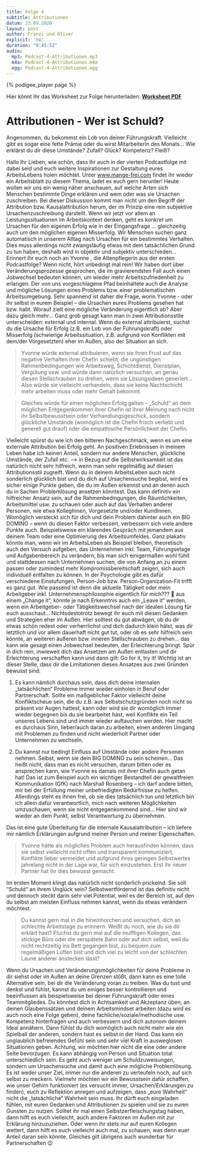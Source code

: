 ```yaml
---
title: Folge 4
subtitle: Attributionen
datum: 23.09.2020
layout: post
author: Franzi und Oliver
explicit: 'no'
duration: "0:45:52"
audio:
  mp3: Podcast-4-Attributionen.mp3
  m4a: Podcast-4-Attributionen.m4a
  ogg: Podcast-4-Attributionen.ogg
---
```


{% podigee_player page %}

Hier könnt ihr das Worksheet zur Folge herunterladen: [**Worksheet PDF**](/download/worksheet_attributionen_internal_external.pdf)


# Attributionen - Wer ist Schuld? 

Angenommen, du bekommst ein Lob von deiner Führungskraft. Vielleicht gibt es sogar eine fette Prämie oder du wirst MitarbeiterIn des Monats…
Wie erklärst du dir diese Umstände? Zufall? Glück? Kompetenz? Fleiß? 


Hallo Ihr Lieben,
wie schön, dass ihr auch in der vierten Podcastfolge mit dabei seid und euch weitere Inspirationen zur Gestaltung eures ArbeitsLebens holen möchtet. Unter www.mange-frei.com findet ihr wieder ein Arbeitsblatt zu diesem Thema, ladet es euch gern herunter! 
Heute wollen wir uns ein wenig näher anschauen, auf welche Arten sich Menschen bestimmte Dinge erklären und wem oder was sie Ursachen zuschreiben.
Bei dieser Diskussion kommt man nicht um den Begriff der Attribution bzw. Kausalattribution herum, der im Prinzip eine rein subjektive Ursachenzuschreibung darstellt. Wenn wir jetzt vor allem an Leistungssituationen im Arbeitskontext denken, geht es konkret um Ursachen für den eigenen Erfolg wie in der Eingangsfrage … gleichzeitig auch um den möglichen eigenen Misserfolg. 
Wir Menschen suchen ganz automatisch in unserem Alltag nach Ursachen für ein bestimmtes Verhalten. Dies muss allerdings nicht zwangsläufig etwas mit dem tatsächlichen Grund zu tun haben, deshalb wird in objektiv und subjektiv unterschieden…
Erinnert ihr euch noch an Yvonne , die Altenpflegerin aus der ersten Podcastfolge? Wenn nicht, hört unbedingt mal rein! Wir haben dort über Veränderungsprozesse gesprochen, die im gravierendsten Fall auch einen Jobwechsel bedeuten können, um wieder mehr Arbeitszufriedenheit zu erlangen. Der von uns vorgeschlagene Pfad beinhaltete auch die Analyse und mögliche Lösungen eines Problems bzw. einer problematischen Arbeitsumgebung.
Sehr spannend ist daher die Frage, worin Yvonne - oder ihr selbst in eurem Beispiel – die Ursachen eures Problems gesehen hat bzw. habt. Worauf zielt eine mögliche Veränderung eigentlich ab? Aber dazu gleich mehr…
Ganz grob gesagt kann man in zwei Attributionsstile unterscheiden: external und internal.
Wenn du external attribuierst, suchst du die Ursache für Erfolg (z.B. ein Lob von der Führungskraft) oder Misserfolg (schwierige Arbeitssituation, z.B. aufgrund von Konflikten mit dem/der Vorgesetzten) eher im Außen, also der Situation an sich. 

> Yvonne würde external attribuieren, wenn sie ihren Frust auf das negative Verhalten ihrer Chefin schiebt, die ungünstigen Rahmenbedingungen wie Arbeitsweg, Schichtdienst, Dienstplan, Vergütung usw. und würde dann natürlich versuchen, an genau diesen Stellschrauben zu drehen, wenn sie Lösungsideen generiert… Also würde sie vielleicht verhandeln, dass sie keine Nachtschicht mehr arbeiten muss oder mehr Gehalt bekommt. 

> Gleiches würde für einen möglichen Erfolg gelten – „Schuld“ an dem möglichen Entgegenkommen ihrer Chefin ist ihrer Meinung nach nicht ihr Selbstbewusstsein oder Verhandlungsgeschick, sondern glückliche Umstände (womöglich ist die Chefin frisch verliebt und generell gut drauf) oder die empathische Persönlichkeit der Chefin.



Vielleicht spürst du wie ich den bitteren Nachgeschmack, wenn es um eine externale Attribution bei Erfolg geht. An positiven Erlebnissen in meinem Leben habe ich keinen Anteil, sondern nur andere Menschen, glückliche Umstände, der Zufall etc. -->
 in Bezug auf die Selbstwirksamkeit ist das natürlich nicht sehr hilfreich, wenn man sehr regelmäßig auf diesen Attributionsstil zugreift.
Wenn du in deinem ArbeitsLeben auch nicht sonderlich glücklich bist und du dich auf Ursachensuche begibst, wird es sicher einige Punkte geben, die du im Außen erkennst und an denen auch du in Sachen Problemlösung ansetzen könntest. Das kann definitiv ein hilfreicher Ansatz sein, auf die Rahmenbedingungen, die Räumlichkeiten, Arbeitsmittel usw. zu schauen oder auch auf das Verhalten anderer Personen, wie etwa KollegInnen, Vorgesetzte und/oder KundInnen. Womöglich versteckt sich für dich und dein Problem dahinter auch ein BIG DOMINO – wenn du diesen Faktor verbessert, verbessern sich viele andere Punkte auch. Beispielsweise ein klärendes Gespräch mit jemandem aus deinem Team oder eine Optimierung des Arbeitsumfeldes. 
Ganz plakativ könnte man, wenn wir im ArbeitsLeben als Beispiel bleiben, theoretisch auch den Versuch aufgeben, das Unternehmen inkl. Team, Führungsetage und Aufgabenbereich zu verändern, bis man sich einigermaßen wohl fühlt und stattdessen nach Unternehmen suchen, die von Anfang an zu einem passen oder zumindest mehr Kompromissbereitschaft zeigen, sich auch individuell entfalten zu können. In der Psychologie gibt es dafür verschiedene Einstufungen, Person-Job bzw. Person-Organization-Fit trifft es ganz gut. Wie passend ist denn die aktuelle Tätigkeit oder mein Arbeitgeber inkl. Unternehmensphilosophie eigentlich für mich???  aus einem „Change it“, könnte je nach Erkenntnis auch ein „Leave it“ werden, wenn ein Arbeitgeber- oder Tätigkeitswechsel nach der idealen Lösung für euch ausschaut… Nichtsdestotrotz bewegt ihr euch mit diesen Gedanken und Strategien eher im Außen. Hier solltest du gut abwägen, ob du dir etwas schön redest oder verherrlichst und dich dadurch klein hälst, was dir letztlich und vor allem dauerhaft nicht gut tut, oder ob es sehr hilfreich sein könnte, an weiteren äußeren bzw. inneren Stellschrauben zu drehen… das kann wie gesagt einen Jobwechsel bedeuten, der Erleichterung bringt. 
Spür in dich rein, inwieweit dich das Ansetzen am Außen entlasten und dir Erleichterung verschaffen kann und dann gilt: Go for it, try it!
Wichtig ist an dieser Stelle, dass dir die Limitationen dieses Ansatzes aus zwei Gründen bewusst sind: 

1.	Es kann nämlich durchaus sein, dass dich deine internalen „tatsächlichen“ Probleme immer wieder einholen in Beruf oder Partnerschaft. Sollte ein maßgeblicher Faktor vielleicht deine Konfliktscheue sein, die du z.B. aus Selbstschutzgründen noch nicht so präsent vor Augen hattest, kann oder wird sie dir womöglich immer wieder begegnen bis du sie bearbeitet hast, weil Konflikte ein Teil unseres Lebens sind und immer wieder auftauchen werden. Hier macht es durchaus Sinn, lieber/auch daran zu arbeiten, einen anderen Umgang mit Problemen zu finden und nicht wiederholt Partner oder Unternehmen zu wechseln.

2.	Du kannst nur bedingt Einfluss auf Umstände oder andere Personen nehmen. Selbst, wenn sie dein BIG DOMINO zu sein scheinen… Das heißt nicht, dass man es nicht versuchen, darum bitten oder es ansprechen kann, wie Yvonne es damals mit ihrer Chefin auch getan hat! Das ist zum Beispiel auch ein wichtiger Bestandteil der gewaltfreien Kommunikation (GfK) nach Marshall Rosenberg – ich darf andere bitten, mir bei der Erfüllung meiner unbefriedigten Bedürfnisse zu helfen. Allerdings steht es ihnen frei, ob sie dies tatsächlich tun und letztlich bin ich allein dafür verantwortlich, mich nach weiteren Möglichkeiten umzuschauen, wenn sie nicht entgegenkommend sind… Hier sind wir wieder an dem Punkt, selbst Verantwortung zu übernehmen.

Das ist eine gute Überleitung für die internale Kausalattribution – ich liefere mir nämlich Erklärungen aufgrund meiner Person und meiner Eigenschaften.

> Yvonne hätte als mögliches Problem auch herausfinden können, dass sie selbst vielleicht nicht offen und transparent kommuniziert, Konflikte lieber vermeidet und aufgrund ihres geringen Selbstwertes jahrelang nicht in der Lage war, für sich einzustehen. Erst ihr neuer Partner hat ihr dies bewusst gemacht.

Im ersten Moment klingt das natürlich nicht sonderlich prickelnd. Sie soll “Schuld“ an ihrem Unglück sein? Selbstwertfördernd ist das definitiv nicht und dennoch steckt darin sehr viel Potential, weil es der Bereich ist, auf den du selbst am meisten Einfluss nehmen kannst, wenn du etwas verändern möchtest. 

> Du kannst gern mal in die hineinhorchen und versuchen, dich an schlechte Arbeitstage zu erinnern. Weißt du noch, wie du sie dir erklärt hast? Fluchst du gern mal auf die muffligen Kollegen, das stickige Büro oder die verspätete Bahn oder auf dich selbst, weil du nicht rechtzeitig ins Bett gegangen bist, zu bequem zum regelmäßigen Lüften bist und dich viel zu leicht von der schlechten Laune anderer anstecken lässt? 

Wenn du Ursachen und Veränderungsmöglichkeiten für deine Probleme in dir siehst oder im Außen an deine Grenzen stößt, dann kann es eine tolle Alternative sein, bei dir die Veränderung voran zu treiben. Was du tust und denkst und fühlst, kannst du um einiges besser kontrollieren und beeinflussen als beispielsweise bei deiner Führungskraft oder eines Teammitgliedes. Du könntest dich in Achtsamkeit und Akzeptanz üben, an deinen Glaubenssätzen und deinem Arbeitsmindset arbeiten (dazu wird es auch noch eine Folge geben), deine fachliche/soziale/methodische usw. Kompetenz hinterfragen und auch verbessern und dich autonom deinem Ideal annähern. Dann fühlst du dich womöglich auch nicht mehr wie ein Spielball der anderen, sondern hast es selbst in der Hand. Das kann ein unglaublich befreiendes Gefühl sein und sehr viel Kraft in ausweglosen Situationen geben.
Achtung, wir möchten hier nicht die eine oder andere Seite bevorzugen. Es kann abhängig von Person und Situation total unterschiedlich sein. Es geht auch weniger um Schuldzuweisungen, sondern um Ursachensuche und damit auch eine mögliche Problemlösung. Es ist weder unser Ziel, immer nur die anderen zu verteufeln noch, auf sich selbst zu meckern. Vielmehr möchten wir ein Bewusstsein dafür schaffen, wie unser Gehirn funktioniert (es versucht immer, Ursachen/Erklärungen zu finden), euch zu Reflektion anregen und aufzeigen, dass „eure Wahrheit“ nicht die „tatsächliche“ Wahrheit sein muss. Ihr dürft euch eingeladen fühlen, mit euren Gedanken und Attributionen zu spielen und sie zu euren Gunsten zu nutzen. Solltet ihr mal einen Selbstzerfleischungstag haben, dann hilft es euch vielleicht, auch andere Faktoren im Außen mit zur Erklärung hinzuzuziehen. Oder wenn ihr stets nur auf euren Kollegen wettert, dann hilft es euch vielleicht auch mal, zu schauen, was denn euer Anteil daran sein könnte. Gleiches gilt übrigens auch wunderbar für Partnerschaften 😉
